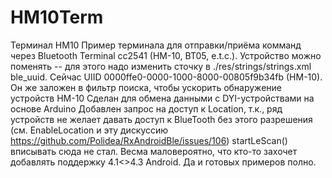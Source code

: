 # HM10Term
Терминал HM10
Пример терминала для отправки/приёма комманд через Bluetooth Terminal cc2541 (HM-10, BT05, e.t.c.).
Устройство можно поменять -- для этого надо изменить сточку в ./res/strings/strings.xml ble_uuid. 
Сейчас UIID 0000ffe0-0000-1000-8000-00805f9b34fb (HM-10). Он же заложен в фильтр поиска, чтобы ускорить
обнаружение устройств HM-10
Сделан для обмена данными с DYI-устройствами на основе Arduino
Добавлен запрос на доступ к Location, т.к., ряд устройств не желает давать доступ к BlueTooth
без этого разрешения (см. EnableLocation и эту дискуссию https://github.com/Polidea/RxAndroidBle/issues/106)
startLeScan() вписывать сюда не стал. Весма маловероятно, что кто-то захочет добавлять поддержку 4.1<>4.3 Android. 
Да и готовых примеров полно.
